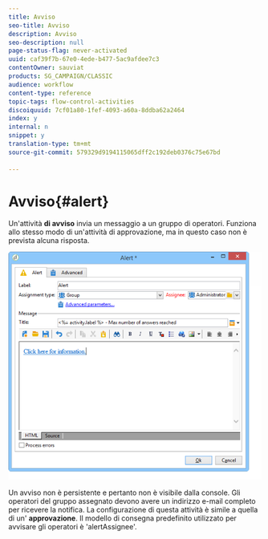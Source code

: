 ```yaml
---
title: Avviso
seo-title: Avviso
description: Avviso
seo-description: null
page-status-flag: never-activated
uuid: caf39f7b-67e0-4ede-b477-5ac9afdee7c3
contentOwner: sauviat
products: SG_CAMPAIGN/CLASSIC
audience: workflow
content-type: reference
topic-tags: flow-control-activities
discoiquuid: 7cf01a80-1fef-4093-a60a-8ddba62a2464
index: y
internal: n
snippet: y
translation-type: tm+mt
source-git-commit: 579329d9194115065dff2c192deb0376c75e67bd

---
```



# Avviso{#alert}

Un&#39;attività **di avviso** invia un messaggio a un gruppo di operatori. Funziona allo stesso modo di un&#39;attività di approvazione, ma in questo caso non è prevista alcuna risposta.

![](assets/edit_alerte.png)

Un avviso non è persistente e pertanto non è visibile dalla console. Gli operatori del gruppo assegnato devono avere un indirizzo e-mail completo per ricevere la notifica. La configurazione di questa attività è simile a quella di un&#39; **approvazione**. Il modello di consegna predefinito utilizzato per avvisare gli operatori è &#39;alertAssignee&#39;.
